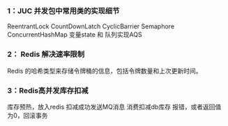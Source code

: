 ### 1：JUC 并发包中常用类的实现细节
ReentrantLock
CountDownLatch
CyclicBarrier
Semaphore
ConcurrentHashMap
变量state 和 队列实现AQS

### 2： Redis 解决速率限制
Redis 的哈希类型来存储令牌桶的信息，包括令牌数量和上次更新时间。

### 3：Redis高并发库存扣减
库存预热，放入redis
扣减成功发送MQ消息
消费扣减db库存
报错，或者返回值为0，回滚事务

